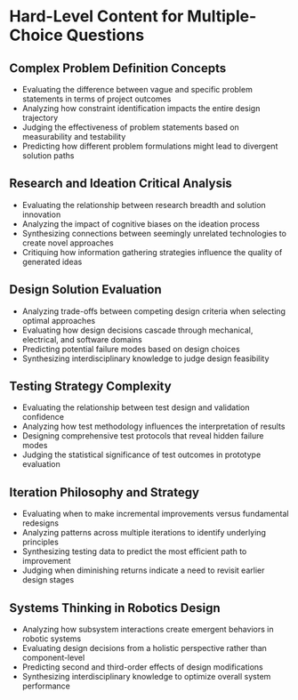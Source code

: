 # Hard-Level Content for Multiple-Choice Questions

## Complex Problem Definition Concepts
- Evaluating the difference between vague and specific problem statements in terms of project outcomes
- Analyzing how constraint identification impacts the entire design trajectory
- Judging the effectiveness of problem statements based on measurability and testability
- Predicting how different problem formulations might lead to divergent solution paths

## Research and Ideation Critical Analysis
- Evaluating the relationship between research breadth and solution innovation
- Analyzing the impact of cognitive biases on the ideation process
- Synthesizing connections between seemingly unrelated technologies to create novel approaches
- Critiquing how information gathering strategies influence the quality of generated ideas

## Design Solution Evaluation
- Analyzing trade-offs between competing design criteria when selecting optimal approaches
- Evaluating how design decisions cascade through mechanical, electrical, and software domains
- Predicting potential failure modes based on design choices
- Synthesizing interdisciplinary knowledge to judge design feasibility

## Testing Strategy Complexity
- Evaluating the relationship between test design and validation confidence
- Analyzing how test methodology influences the interpretation of results
- Designing comprehensive test protocols that reveal hidden failure modes
- Judging the statistical significance of test outcomes in prototype evaluation

## Iteration Philosophy and Strategy
- Evaluating when to make incremental improvements versus fundamental redesigns
- Analyzing patterns across multiple iterations to identify underlying principles
- Synthesizing testing data to predict the most efficient path to improvement
- Judging when diminishing returns indicate a need to revisit earlier design stages

## Systems Thinking in Robotics Design
- Analyzing how subsystem interactions create emergent behaviors in robotic systems
- Evaluating design decisions from a holistic perspective rather than component-level
- Predicting second and third-order effects of design modifications
- Synthesizing interdisciplinary knowledge to optimize overall system performance